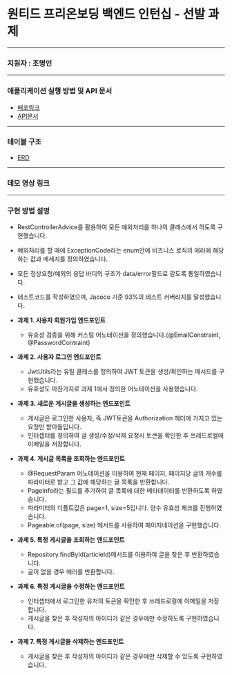 # 원티드 프리온보딩 백엔드 인턴십 - 선발 과제

---
### 지원자 : 조명인

---
### 애플리케이션 실행 방법 및 API 문서

- [배포링크](http://ec2-43-201-66-128.ap-northeast-2.compute.amazonaws.com:8082)
- [API문서](https://documenter.getpostman.com/view/22639502/2s9Xy6rVpe)

---

### 테이블 구조

- [ERD](./wanted_ERD.pdf)

---

### 데모 영상 링크

---

### 구현 방법 설명

- RestControllerAdvice를 활용하여 모든 예외처리를 하나의 클래스에서 하도록 구현했습니다.
- 예외처리를 할 때에 ExceptionCode라는 enum안에 비즈니스 로직의 에러에 해당하는 값과 메세지를 정의하였습니다.
- 모든 정상요청/예외의 응답 바디의 구조가 data/error필드로 같도록 통일하였습니다. 
- 테스트코드를 작성하였으며, Jacoco 기준 93%의 테스트 커버리지를 달성했습니다.
  
- **과제 1. 사용자 회원가입 엔드포인트**
    - 유효성 검증을 위해 커스텀 어노테이션을 정의했습니다.(@EmailConstraint, @PasswordContraint)
- **과제 2. 사용자 로그인 엔드포인트**
    - JwtUtils라는 유틸 클래스를 정의하여 JWT 토큰을 생성/확인하는 메서드를 구현했습니다.
    - 유효성도 마찬가지로 과제 1에서 정의한 어노테이션을 사용했습니다.
- **과제 3. 새로운 게시글을 생성하는 엔드포인트**
    - 게시글은 로그인한 사용자, 즉 JWT토큰을 Authorization 헤더에 가지고 있는 요청만 받아들입니다.
    - 인터셉터를 정의하여 글 생성/수정/삭제 요청시 토큰을 확인한 후 쓰레드로컬에 이메일을 저장합니다.
- **과제 4. 게시글 목록을 조회하는 엔드포인트**
    - @RequestParam 어노테이션을 이용하여 현재 페이지, 페이지당 글의 개수를 파라미터로 받고 그 값에 해당하는 글 목록을 반환합니다.
    - PageInfo라는 필드를 추가하여 글 목록에 대한 메타데이터를 반환하도록 하였습니다.
    - 파라미터의 디폴트값은 page=1, size=5입니다. 양수 유효성 체크를 진행하였습니다.
    - Pageable.of(page, size) 메서드를 사용하여 페이지네이션을 구현했습니다.
- **과제 5. 특정 게시글을 조회하는 엔드포인트**
    - Repository.findById(articleId)메서드를 이용하여 글을 찾은 후 반환하였습니다.
    - 글이 없을 경우 에러를 반환합니다.
- **과제 6. 특정 게시글을 수정하는 엔드포인트**
    - 인터셉터에서 로그인한 유저의 토큰을 확인한 후 쓰레드로컬에 이메일을 저장합니다.
    - 게시글을 찾은 후 작성자의 아이디가 같은 경우에만 수정하도록 구현하였습니다.
- **과제 7. 특정 게시글을 삭제하는 엔드포인트**
    - 게시글을 찾은 후 작성자의 아이디가 같은 경우에만 삭제할 수 있도록 구현하였습니다.
